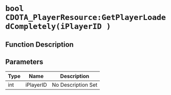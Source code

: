 # `bool CDOTA_PlayerResource:GetPlayerLoadedCompletely(iPlayerID )`
## Function Description

## Parameters
Type|Name|Description
--|--|--
int|iPlayerID|No Description Set
